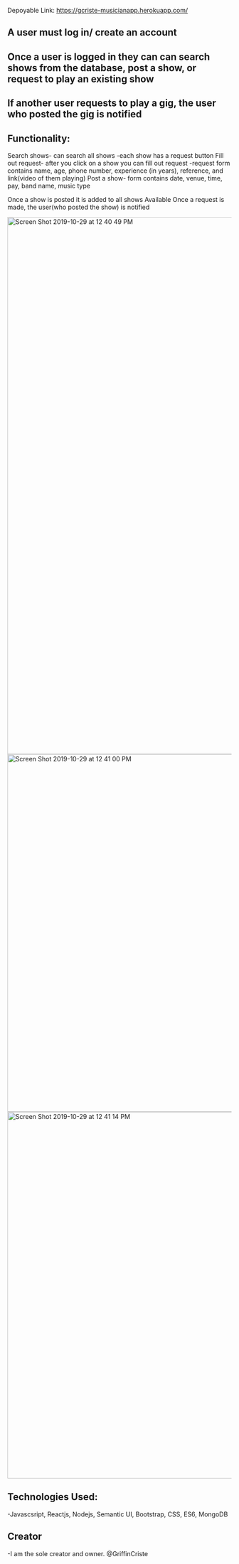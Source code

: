 Depoyable Link:
https://gcriste-musicianapp.herokuapp.com/

## A user must log in/ create an account
## Once a user is logged in they can can search shows from the database, post a show, or request to play an existing show
## If another user requests to play a gig, the user who posted the gig is notified 

## Functionality:
Search shows- can search all shows
            -each show has a request button
Fill out request- after you click on a show you can fill out request
        -request form contains name, age, phone number, experience (in years), reference, and link(video of them playing)
Post a show- form contains date, venue, time, pay, band name, music type

Once a show is posted it is added to all shows Available
Once a request is made, the user(who posted the show) is notified

<img width="1209" alt="Screen Shot 2019-10-29 at 12 40 49 PM" src="https://user-images.githubusercontent.com/49124794/67793936-c4a1b780-fa49-11e9-8bcd-23fd70de5f94.png">
<img width="805" alt="Screen Shot 2019-10-29 at 12 41 00 PM" src="https://user-images.githubusercontent.com/49124794/67793937-c4a1b780-fa49-11e9-8f12-019a442487a9.png">
<img width="825" alt="Screen Shot 2019-10-29 at 12 41 14 PM" src="https://user-images.githubusercontent.com/49124794/67793940-c4a1b780-fa49-11e9-9b87-3be2676817d1.png">


## Technologies Used:
-Javascsript, Reactjs, Nodejs, Semantic UI, Bootstrap, CSS, ES6, MongoDB

## Creator
-I am the sole creator and owner. @GriffinCriste



